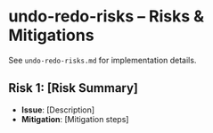 # undo-redo-risks – Risks & Mitigations

See `undo-redo-risks.md` for implementation details.

## Risk 1: [Risk Summary]
- **Issue**: [Description]
- **Mitigation**: [Mitigation steps]